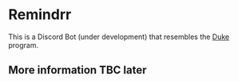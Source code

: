 # Remindrr

This is a Discord Bot (under development) that resembles the [Duke](https://nus-cs2103-ay2021s1.github.io/website/schedule/week2/project.html) program.


## More information TBC later
